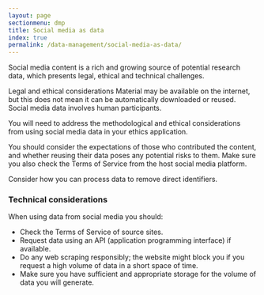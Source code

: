 ```yaml
---
layout: page
sectionmenu: dmp
title: Social media as data
index: true
permalink: /data-management/social-media-as-data/
---
```


Social media content is a rich and growing source of potential research data, which presents legal, ethical and technical challenges.

Legal and ethical considerations
Material may be available on the internet, but this does not mean it can be automatically downloaded or reused. Social media data involves human participants.

You will need to address the methodological and ethical considerations from using social media data in your ethics application.

You should consider the expectations of those who contributed the content, and whether reusing their data poses any potential risks to them. Make sure you also check the Terms of Service from the host social media platform.

Consider how you can process data to remove direct identifiers.

### Technical considerations
When using data from social media you should:

* Check the Terms of Service of source sites.
* Request data using an API (application programming interface) if available.
* Do any web scraping responsibly; the website might block you if you request a high volume of data in a short space of time.
* Make sure you have sufficient and appropriate storage for the volume of data you will generate.
